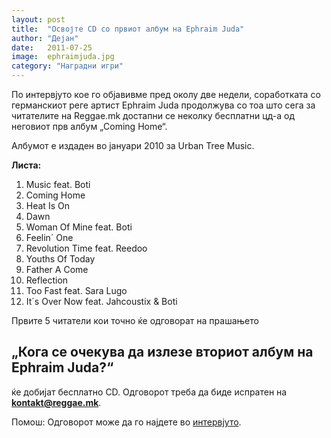 ```yaml
---
layout: post
title:  "Освојте CD со првиот албум на Ephraim Juda"
author: "Дејан"
date:   2011-07-25
image:  ephraimjuda.jpg
category: "Наградни игри"
---
```


По интервјуто кое го објавивме пред околу две недели, соработката со германскиот реге артист Ephraim Juda продолжува со 
тоа што сега за читателите на Reggae.mk достапни се неколку бесплатни цд-а од неговиот прв албум „Coming Home“.

Aлбумот е издаден во јануари 2010 за Urban Tree Music.

**Листа:**

1. Music feat. Boti
2. Coming Home
3. Heat Is On
4. Dawn
5. Woman Of Mine feat. Boti
6. Feelin´ One
7. Revolution Time feat. Reedoo
8. Youths Of Today
9. Father A Come
10. Reflection
11. Too Fast feat. Sara Lugo
12. It´s Over Now feat. Jahcoustix & Boti

Првите 5 читатели кои точно ќе одговорат на прашањето 

## „Кога се очекува да излезе вториот албум на Ephraim Juda?“ 

ќе добијат бесплатно CD. Одговорот треба да биде испратен на **kontakt@reggae.mk**.

Помош: Одговорот може да го најдете во [интервјуто](/poveke/intervju-ephraim-juda).
